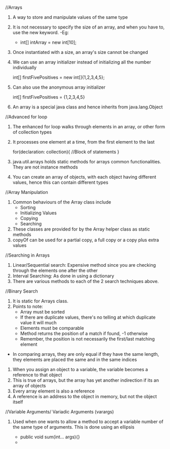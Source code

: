 //Arrays

1. A way to store and manipulate values of the same type
2. It is not necessary to specify the size of an array, and when you have to, use the new keyword.
   -Eg:
    - int[] intArray = new int[10];
3. Once instantiated with a size, an array's size cannot be changed
4. We can use an array initializer instead of initializing all the number individually

   int[] firstFivePositives = new int[]{1,2,3,4,5};

5. Can also use the anonymous array initializer

   int[] firstFivePositives = {1,2,3,4,5}

6. An array is a special java class and hence inherits from java.lang.Object

//Advanced for loop

1. The enhanced for loop walks through elements in an array, or other form of collection types
2. It processes one element at a time, from the first element to the last

   for(declaration: collection){
   //Block of statements
   }

3. java.util.arrays holds static methods for arrays common functionalities. They are not instance methods
4. You can create an array of objects, with each object having different values, hence this can contain different types

//Array Manipulation
1. Common behaviours of the Array class include
   - Sorting
   - Initializing Values
   - Copying 
   - Searching 
2. These classes are provided for by the Array helper class as static methods
3. copyOf can be used for a partial copy, a full copy or a copy plus extra values 



//Searching in Arrays 
1. Linear/Sequential search: Expensive method since you are checking through the elements one after the other 
2. Interval Searching: As done in using a dictionary 
3. There are various methods to each of the 2 search techniques above. 


//Binary Search 
1. It is static for Arrays class. 
2. Points to note:
   - Array must be sorted
   - If there are duplicate values, there's no telling at which duplicate value it will much
   - Elements must be comparable 
   - Method returns the position of a match if found, -1 otherwise 
   - Remember, the position is not necessarily the first/last matching element
- In comparing arrays, they are only equal if they have the same length, they elements are placed the same and in the same indices


1. When you assign an object to a variable, the variable becomes a reference to that object
2. This is true of arrays, but the array has yet another indirection if its an array of objects
3. Every array element is also a reference
4. A reference is an address to the object in memory, but not the object itself



//Variable Arguments/ Variadic Arguments (varargs)

1. Used when one wants to allow a method to accept a variable number of the same type of arguments. This is done using an ellipsis

   - public void sum(int... args){}
   - 